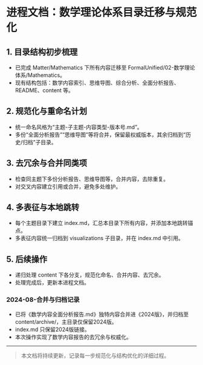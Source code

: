 ﻿# 进程文档：数学理论体系目录迁移与规范化

## 1. 目录结构初步梳理

- 已完成 Matter/Mathematics 下所有内容迁移至 FormalUnified/02-数学理论体系/Mathematics。
- 现有结构包括：数学内容索引、思维导图、综合分析、全面分析报告、README、content 等。

## 2. 规范化与重命名计划

- 统一命名风格为“主题-子主题-内容类型-版本号.md”。
- 多份“全面分析报告”“思维导图”等将合并，保留最权威版本，其余归档到“历史/归档”子目录。

## 3. 去冗余与合并同类项

- 检查同主题下多份分析报告、思维导图等，合并内容，去除重复。
- 对交叉内容建立引用或合并，避免多处维护。

## 4. 多表征与本地跳转

- 每个主题目录下建立 index.md，汇总本目录下所有内容，并添加本地跳转锚点。
- 多表征内容统一归档到 visualizations 子目录，并在 index.md 中引用。

## 5. 后续操作

- 递归处理 content 下各分支，规范化命名、合并内容、去冗余。
- 处理完成后，更新本进程文档。

### 2024-08-合并与归档记录

- 已将《数学内容全面分析报告.md》独特内容合并进《2024版》，并归档至 content/archive/，主目录仅保留2024版。
- index.md 只保留2024版链接。
- 本次操作实现了数学内容报告的去冗余与权威化。

---

> 本文档将持续更新，记录每一步规范化与结构优化的详细过程。
